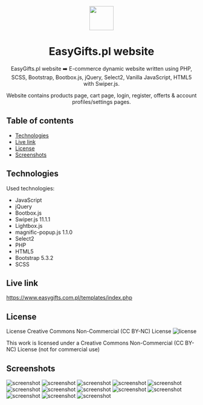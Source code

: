<p align="center">
    <img src="./assets/icons/common/header/logo-easygifts.svg" height="64"/>
</p>

<h1 align="center">EasyGifts.pl website</h1>

<p align="center">EasyGifts.pl website ➡️ E-commerce dynamic website written using PHP, SCSS, Bootstrap, Bootbox.js, jQuery, Select2, Vanilla JavaScript, HTML5 with Swiper.js.</p>
<p align="center">Website contains products page, cart page, login, register, offerts & account profiles/settings pages.</p>

## Table of contents

- [Technologies](#technologies)
- [Live link](#live-link)
- [License](#license)
- [Screenshots](#screenshots)

## Technologies

Used technologies:

- JavaScript
- jQuery
- Bootbox.js
- Swiper.js 11.1.1
- Lightbox.js
- magnific-popup.js 1.1.0
- Select2
- PHP
- HTML5
- Bootstrap 5.3.2
- SCSS

## Live link

https://www.easygifts.com.pl/templates/index.php

## License

License Creative Commons Non-Commercial (CC BY-NC) License ![license](https://mirrors.creativecommons.org/presskit/buttons/88x31/svg/by-nc.svg)

This work is licensed under a Creative Commons Non-Commercial (CC BY-NC) License (not for commercial use)

## Screenshots

![screenshot](./screenshots/screenshot01.jpg)
![screenshot](./screenshots/01_EasyGifts.jpg)
![screenshot](./screenshots/02_EasyGifts.jpg)
![screenshot](./screenshots/03_EasyGifts.jpg)
![screenshot](./screenshots/04_EasyGifts.jpg)
![screenshot](./screenshots/05_EasyGifts.jpg)
![screenshot](./screenshots/06_EasyGifts.jpg)
![screenshot](./screenshots/07_EasyGifts.jpg)
![screenshot](./screenshots/08_EasyGifts.jpg)
![screenshot](./screenshots/09_EasyGifts.jpg)
![screenshot](./screenshots/10_EasyGifts.jpg)
![screenshot](./screenshots/11_EasyGifts.jpg)
![screenshot](./screenshots/12_EasyGifts.jpg)
